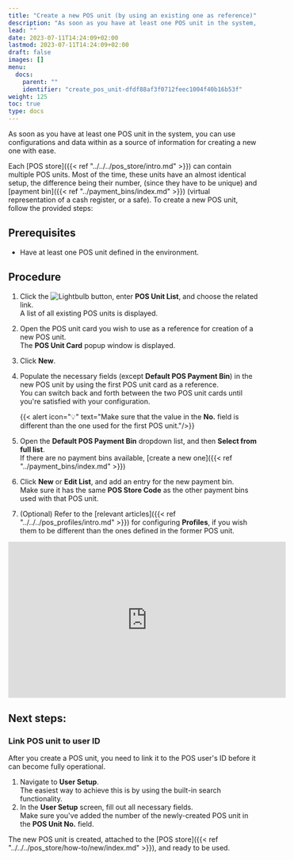 ```yaml
---
title: "Create a new POS unit (by using an existing one as reference)"
description: "As soon as you have at least one POS unit in the system, you can use configurations and data within as a source of information for creating a new one with ease."
lead: ""
date: 2023-07-11T14:24:09+02:00
lastmod: 2023-07-11T14:24:09+02:00
draft: false
images: []
menu:
  docs:
    parent: ""
    identifier: "create_pos_unit-dfdf88af3f0712feec1004f40b16b53f"
weight: 125
toc: true
type: docs
---
```


As soon as you have at least one POS unit in the system, you can use configurations and data within as a source of information for creating a new one with ease. 

Each [POS store]({{< ref "../../../pos_store/intro.md" >}}) can contain multiple POS units. Most of the time, these units have an almost identical setup, the difference being their number, (since they have to be unique) and [payment bin]({{< ref "../payment_bins/index.md" >}}) (virtual representation of a cash register, or a safe). To create a new POS unit, follow the provided steps:

## Prerequisites

 - Have at least one POS unit defined in the environment.

## Procedure

1. Click the ![Lightbulb](Lightbulb_icon.PNG) button, enter **POS Unit List**, and choose the related link.     
   A list of all existing POS units is displayed.  
2. Open the POS unit card you wish to use as a reference for creation of a new POS unit.     
   The **POS Unit Card** popup window is displayed.
3. Click **New**.
4. Populate the necessary fields (except **Default POS Payment Bin**) in the new POS unit by using the first POS unit card as a reference.    
   You can switch back and forth between the two POS unit cards until you're satisfied with your configuration.

    {{< alert icon="💡" text="Make sure that the value in the <b>No.</b> field is different than the one used for the first POS unit."/>}}

5. Open the **Default POS Payment Bin** dropdown list, and then **Select from full list**.       
   If there are no payment bins available, [create a new one]({{< ref "../payment_bins/index.md" >}})
6. Click **New** or **Edit List**, and add an entry for the new payment bin.    
   Make sure it has the same **POS Store Code** as the other payment bins used with that POS unit.  
7. (Optional) Refer to the [relevant articles]({{< ref "../../../pos_profiles/intro.md" >}}) for configuring **Profiles**, if you wish them to be different than the ones defined in the former POS unit.

<iframe width="560" height="315" src="https://www.youtube.com/embed/LLJWAW0QFOc" title="YouTube video player" frameborder="0" allow="accelerometer; autoplay; clipboard-write; encrypted-media; gyroscope; picture-in-picture; web-share" allowfullscreen></iframe>

## Next steps:

### Link POS unit to user ID

After you create a POS unit, you need to link it to the POS user's ID before it can become fully operational.

1. Navigate to **User Setup**.   
   The easiest way to achieve this is by using the built-in search functionality.
2. In the **User Setup** screen, fill out all necessary fields.  
   Make sure you've added the number of the newly-created POS unit in the **POS Unit No.** field.

The new POS unit is created, attached to the [POS store]({{< ref "../../../pos_store/how-to/new/index.md" >}}), and ready to be used.

